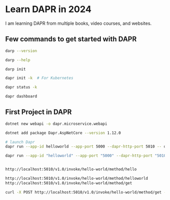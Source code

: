 # Learn DAPR in 2024

I am learning DAPR from multiple books, video courses, and websites.

## Few commands to get started with DAPR

```bash
darp --version

darp --help

darp init

dapr init -k  # For Kubernetes

dapr status -k

dapr dashboard
```

## First Project in DAPR

```bash
dotnet new webapi -o dapr.microservice.webapi

dotnet add package Dapr.AspNetCore --version 1.12.0

# launch Dapr
dapr run --app-id helloworld --app-port 5000 --dapr-http-port 5010 -- dotnet run --project ./dapr.microservice.webapi/dapr.microservice.webapi.csproj --urls="http://+:5000"

dapr run --app-id "helloworld" --app-port "5000" --dapr-http-port "5010" -- dotnet run --project dapr.microservice.webapi.csproj --urls="http://+:5000"


http://localhost:5010/v1.0/invoke/hello-world/method/hello

http://localhost:5010/v1.0/invoke/hello-world/method/helloworld
http://localhost:5010/v1.0/invoke/hello-world/method/get

curl -X POST http://localhost:5010/v1.0/invoke/hello-world/method/get -H "dapr-app-id: hello-world"

```
